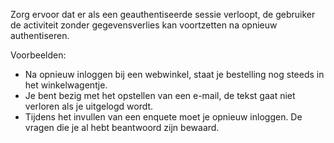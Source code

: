 <!-- @license CC0-1.0 -->

Zorg ervoor dat er als een geauthentiseerde sessie verloopt, de gebruiker de activiteit zonder gegevensverlies kan voortzetten na opnieuw authentiseren.

Voorbeelden:

- Na opnieuw inloggen bij een webwinkel, staat je bestelling nog steeds in het winkelwagentje.
- Je bent bezig met het opstellen van een e-mail, de tekst gaat niet verloren als je uitgelogd wordt.
- Tijdens het invullen van een enquete moet je opnieuw inloggen. De vragen die je al hebt beantwoord zijn bewaard.
